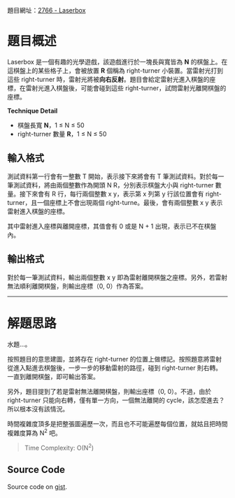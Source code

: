 <!--
[date]: 2012-11-04
[title]: [POJ] 2766 - Laserbox
[name]: poj-2766-laserbox
[tag]: POJ, simulation | 模擬
-->

題目網址：[2766 - Laserbox][1]

題目概述
======

Laserbox 是一個有趣的光學遊戲，該遊戲進行於一塊長與寬皆為 **N** 的棋盤上。在這棋盤上的某些格子上，會被放置 **R** 個稱為 right-turner 小裝置。當雷射光打到這些 right-turner 時，雷射光將被**向右反射**。題目會給定雷射光進入棋盤的座標，在雷射光進入棋盤後，可能會碰到這些 right-turner，試問雷射光離開棋盤的座標。

**Technique Detail**

- 棋盤長寬 **N**，1 ≤ N ≤ 50
- right-turner 數量 **R**，1 ≤ N ≤ 50

輸入格式
----------

測試資料第一行會有一整數 T 開始，表示接下來將會有 T 筆測試資料。對於每一筆測試資料，將由兩個整數作為開頭 N R，分別表示棋盤大小與 right-turner 數量。接下來會有 R 行，每行兩個整數 x y，表示第 x 列第 y 行該位置會有 right-turner，且一個座標上不會出現兩個 right-turne。最後，會有兩個整數 x y 表示雷射進入棋盤的座標。

其中雷射進入座標與離開座標，其值會有 0 或是 N + 1 出現，表示已不在棋盤內。

輸出格式
----------

對於每一筆測試資料，輸出兩個整數 x y 即為雷射離開棋盤之座標。另外，若雷射無法順利離開棋盤，則輸出座標（0, 0）作為答案。

---

解題思路
========

水題…。

按照題目的意思建圖，並將存在 right-turner 的位置上做標記。按照題意將雷射從進入點進去棋盤後，一步一步的移動雷射的路徑，碰到 right-turner 則右轉。一直到離開棋盤，即可輸出答案。

另外，題目提到了若是雷射無法離開棋盤，則輸出座標（0, 0）。不過，由於 right-turner 只能向右轉，僅有單一方向，一個無法離開的 cycle，該怎麼進去？所以根本沒有該情況。

時間複雜度頂多是把整張圖遍歷一次，而且也不可能遍歷每個位置，就姑且把時間複雜度算為 N<sup>2</sup> 吧。


> Time Complexity: O(N<sup>2</sup>)

Source Code
-----------------

<script src="https://gist.github.com/KuoE0/4012113.js"></script>

Source code on [gist][gist].

[1]: http://poj.org/problem?id=2766 "Laserbox"
[gist]: https://gist.github.com/KuoE0/4012113